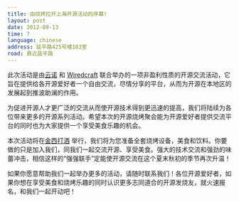 ```yaml
---
title: 由烧烤拉开上海开源活动的序幕!
layout: post
date: 2012-09-13
time: 7
language: chinese
address: 延平路425号楼103室
road: 靠近昌平路
---
```


此次活动是由[云诺](http://beta.yunio.com/) 和 [Wiredcraft](http://wiredcraft.com/) 联合举办的一项非盈利性质的开源交流活动，它旨在提供给各开源爱好者一个自由交流，尽情分享的平台，从而为开源在本地区的发展起到推波助澜的作用。

为促进开源人才更广泛的交流从而使开源技术得到更迅速的提高，我们将陆续为各位带来更多的开源系列活动。希望本次的开源烧烤聚会能为开源爱好者提供交流平台的同时也为大家提供一个享受美食乐趣的机会。

本次活动将在[金西打酒](http://weibo.com/goldcider) 举行，我们将为您准备全套烧烤设备，美食和饮料。你要做的只是加入我们，同我们一起交流开源、享受美食。强大的技术交流和强劲的味蕾冲击，相信这样的“强强联手”定能使开源交流在这个夏末秋初的季节再次升温！

如果你愿意帮助我们一起举办更多的活动，请随时联系我们！各位开源爱好者，如果你想在享受美食和烧烤乐趣的同时认识更多志同道合的开源发烧友，就火速报名，和我们一起开动吧！